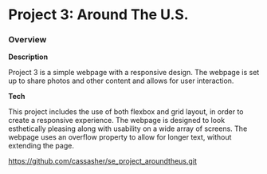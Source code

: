 # Project 3: Around The U.S.

### Overview

**Description**

Project 3 is a simple webpage with a responsive design. The webpage is set up to share photos and other content and allows for user interaction.

**Tech**

This project includes the use of both flexbox and grid layout, in order to create a responsive experience. The webpage is designed to look esthetically pleasing along with usability on a wide array of screens. The webpage uses an overflow property to allow for longer text, without extending the page.

https://github.com/cassasher/se_project_aroundtheus.git
